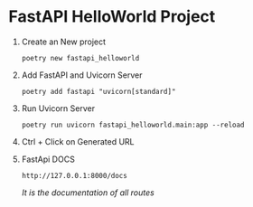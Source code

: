 # FastAPI HelloWorld Project

1. Create an New project
   ```
   poetry new fastapi_helloworld
   ```
2. Add FastAPI and Uvicorn Server

   ```
   poetry add fastapi "uvicorn[standard]"
   ```

3. Run Uvicorn Server

   ```
   poetry run uvicorn fastapi_helloworld.main:app --reload
   ```

4. Ctrl + Click on Generated URL

5. FastApi DOCS
   ```
   http://127.0.0.1:8000/docs
   ```
   _It is the documentation of all routes_
